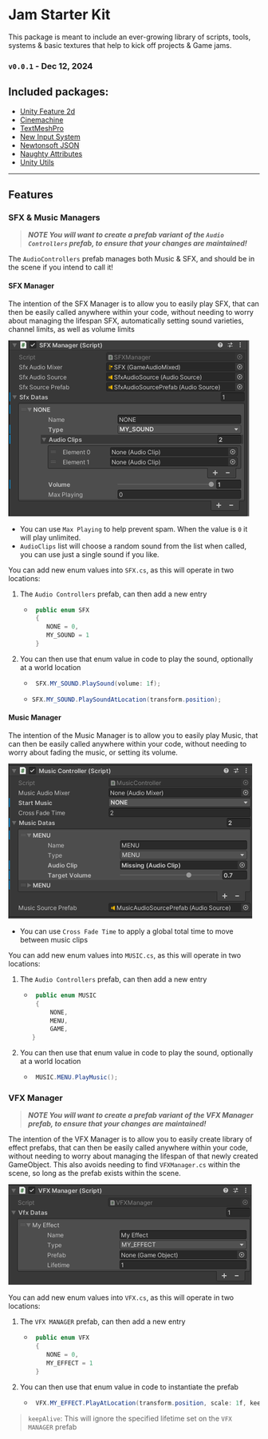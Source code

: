 # Jam Starter Kit
This package is meant to include an ever-growing library of scripts, tools, systems & basic textures that help to kick off
projects & Game jams.

### `v0.0.1` - Dec 12, 2024

## Included packages:
- [Unity Feature 2d](https://docs.unity3d.com/6000.0/Documentation/Manual/2DFeature.html)
- [Cinemachine](https://docs.unity3d.com/Packages/com.unity.cinemachine@2.3/manual/CinemachineOverview.html)
- [TextMeshPro](https://docs.unity3d.com/Packages/com.unity.ugui@2.0/manual/TextMeshPro/index.html)
- [New Input System](https://docs.unity3d.com/Packages/com.unity.inputsystem@1.11/manual/index.html)
- [Newtonsoft JSON](https://docs.unity3d.com/Packages/com.unity.nuget.newtonsoft-json@3.2/manual/index.html)
- [Naughty Attributes](https://github.com/dbrizov/NaughtyAttributes)
- [Unity Utils](https://github.com/ayellowpaper/SerializedDictionary)
---
 
## Features

### SFX & Music Managers

> **_NOTE You will want to create a prefab variant of the `Audio Controllers` prefab, to ensure that your changes are maintained!_**

The `AudioControllers` prefab manages both Music & SFX, and should be in the scene if you intend to call it!

#### SFX Manager
The intention of the SFX Manager is to allow you to easily play SFX, that can then be easily called
anywhere within your code, without needing to worry about managing the lifespan SFX, automatically setting sound varieties,
channel limits, as well as volume limits

![SFX Manager](Documentation~/Images/sfx_manager.PNG)
- You can use `Max Playing` to help prevent spam. When the value is `0` it will play unlimited.
- `AudioClips` list will choose a random sound from the list when called, you can use just a single sound if you like.

You can add new enum values into `SFX.cs`, as this will operate in two locations:

1. The `Audio Controllers` prefab, can then add a new entry
   - ```csharp
      public enum SFX
      {
         NONE = 0,
         MY_SOUND = 1
      }      
2. You can then use that enum value in code to play the sound, optionally at a world location
   - ```csharp
      SFX.MY_SOUND.PlaySound(volume: 1f);
   - ```csharp
     SFX.MY_SOUND.PlaySoundAtLocation(transform.position);
     
#### Music Manager
The intention of the Music Manager is to allow you to easily play Music, that can then be easily called
anywhere within your code, without needing to worry about fading the music, or setting its volume.

![Music Manager](Documentation~/Images/music_manager.PNG)
- You can use `Cross Fade Time` to apply a global total time to move between music clips

You can add new enum values into `MUSIC.cs`, as this will operate in two locations:

1. The `Audio Controllers` prefab, can then add a new entry
   - ```csharp
      public enum MUSIC
      {
          NONE,
          MENU,
          GAME,
     }
2. You can then use that enum value in code to play the sound, optionally at a world location
   - ```csharp
      MUSIC.MENU.PlayMusic();

### VFX Manager
> **_NOTE You will want to create a prefab variant of the VFX Manager prefab, to ensure that your changes are maintained!_**

The intention of the VFX Manager is to allow you to easily create library of effect prefabs, that can then be easily called
anywhere within your code, without needing to worry about managing the lifespan of that newly created GameObject. This
also avoids needing to find `VFXManager.cs` within the scene, so long as the prefab exists within the scene.

![VFX Manager](Documentation~/Images/vfx_manager.PNG)

You can add new enum values into `VFX.cs`, as this will operate in two locations:

1. The `VFX MANAGER` prefab, can then add a new entry
   - ```csharp
      public enum VFX
      {
         NONE = 0,
         MY_EFFECT = 1
      }      
2. You can then use that enum value in code to instantiate the prefab 
   - ```csharp
      VFX.MY_EFFECT.PlayAtLocation(transform.position, scale: 1f, keepAlive: false);

> `keepAlive`: This will ignore the specified lifetime set on the `VFX MANAGER` prefab